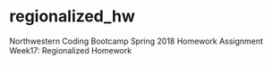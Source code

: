 # regionalized_hw
Northwestern Coding Bootcamp Spring 2018 Homework Assignment Week17: Regionalized Homework
